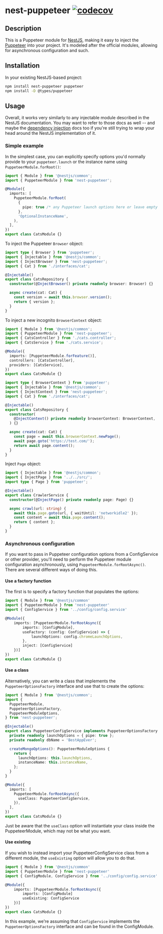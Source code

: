 # nest-puppeteer [![codecov](https://codecov.io/gh/tinovyatkin/nest-puppeteer/branch/master/graph/badge.svg)](https://codecov.io/gh/tinovyatkin/nest-puppeteer)

## Description

This is a Puppeteer module for [NestJS](https://nestjs.com/), making it easy to inject the [Puppeteer](https://github.com/puppeteer/puppeteer) into your project. It's modeled after the official modules, allowing for asynchronous configuration and such.

## Installation

In your existing NestJS-based project:

```sh
npm install nest-puppeteer puppeteer
npm install -D @types/puppeteer
```

## Usage

Overall, it works very similarly to any injectable module described in the NestJS documentation. You may want to refer to those docs as well -- and maybe the [dependency injection](https://docs.nestjs.com/fundamentals/custom-providers) docs too if you're still trying to wrap your head around the NestJS implementation of it.

### Simple example

In the simplest case, you can explicitly specify options you'd normally provide to your `puppeteer.launch` or the instance name using `PuppeteerModule.forRoot()`:

```typescript
import { Module } from '@nestjs/common';
import { PuppeteerModule } from 'nest-puppeteer';

@Module({
  imports: [
    PuppeteerModule.forRoot(
      {
        pipe: true /* any Puppeteer launch options here or leave empty for good defaults */,
      },
      'OptionalInstanceName',
    ),
  ],
})
export class CatsModule {}
```

To inject the Puppeteer `Browser` object:

```typescript
import type { Browser } from 'puppeteer';
import { Injectable } from '@nestjs/common';
import { InjectBrowser } from 'nest-puppeteer';
import { Cat } from './interfaces/cat';

@Injectable()
export class CatsRepository {
  constructor(@InjectBrowser() private readonly browser: Browser) {}

  async create(cat: Cat) {
    const version = await this.browser.version();
    return { version };
  }
}
```

To inject a new incognito `BrowserContext` object:

```typescript
import { Module } from '@nestjs/common';
import { PuppeteerModule } from 'nest-puppeteer';
import { CatsController } from './cats.controller';
import { CatsService } from './cats.service';

@Module({
  imports: [PuppeteerModule.forFeature()],
  controllers: [CatsController],
  providers: [CatsService],
})
export class CatsModule {}
```

```typescript
import type { BrowserContext } from 'puppeteer';
import { Injectable } from '@nestjs/common';
import { InjectContext } from 'nest-puppeteer';
import { Cat } from './interfaces/cat';

@Injectable()
export class CatsRepository {
  constructor(
    @InjectContext() private readonly browserContext: BrowserContext,
  ) {}

  async create(cat: Cat) {
    const page = await this.browserContext.newPage();
    await page.goto('https://test.com/');
    return await page.content();
  }
}
```

Inject `Page` object:

```typescript
import { Injectable } from '@nestjs/common';
import { InjectPage } from '../../src/';
import type { Page } from 'puppeteer';

@Injectable()
export class CrawlerService {
  constructor(@InjectPage() private readonly page: Page) {}

  async crawl(url: string) {
    await this.page.goto(url, { waitUntil: 'networkidle2' });
    const content = await this.page.content();
    return { content };
  }
}
```

### Asynchronous configuration

If you want to pass in Puppeteer configuration options from a ConfigService or other provider, you'll need to perform the Puppeteer module configuration asynchronously, using `PuppeteerModule.forRootAsync()`. There are several different ways of doing this.

#### Use a factory function

The first is to specify a factory function that populates the options:

```typescript
import { Module } from '@nestjs/common'
import { PuppeteerModule } from 'nest-puppeteer'
import { ConfigService } from '../config/config.service'

@Module({
    imports: [PuppeteerModule.forRootAsync({
        imports: [ConfigModule],
        useFactory: (config: ConfigService) => {
            launchOptions: config.chromeLaunchOptions,
        },
        inject: [ConfigService]
    })]
})
export class CatsModule {}
```

#### Use a class

Alternatively, you can write a class that implements the `PuppeteerOptionsFactory` interface and use that to create the options:

```typescript
import { Module } from '@nestjs/common';
import {
  PuppeteerModule,
  PuppeteerOptionsFactory,
  PuppeteerModuleOptions,
} from 'nest-puppeteer';

@Injectable()
export class PuppeteerConfigService implements PuppeteerOptionsFactory {
  private readonly launchOptions = { pipe: true };
  private readonly dbName = 'BestAppEver';

  createMongoOptions(): PuppeteerModuleOptions {
    return {
      launchOptions: this.launchOptions,
      instanceName: this.instanceName,
    };
  }
}

@Module({
  imports: [
    PuppeteerModule.forRootAsync({
      useClass: PuppeteerConfigService,
    }),
  ],
})
export class CatsModule {}
```

Just be aware that the `useClass` option will instantiate your class inside the PuppeteerModule, which may not be what you want.

#### Use existing

If you wish to instead import your PuppeteerConfigService class from a different module, the `useExisting` option will allow you to do that.

```typescript
import { Module } from '@nestjs/common'
import { PuppeteerModule } from 'nest-puppeteer'
import { ConfigModule, ConfigService } from '../config/config.service'

@Module({
    imports: [PuppeteerModule.forRootAsync({
        imports: [ConfigModule]
        useExisting: ConfigService
    })]
})
export class CatsModule {}
```

In this example, we're assuming that `ConfigService` implements the `PuppeteerOptionsFactory` interface and can be found in the ConfigModule.
